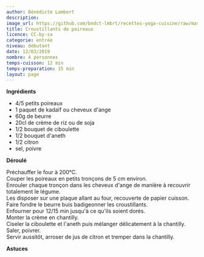 ```yaml
---
author: Bénédicte Lambert
description: 
image_url: https://github.com/bndct-lmbrt/recettes-yoga-cuisine/raw/master/medias/poireaux-croustillants.jpg
title: Croustillants de poireaux
licence: CC-by-sa
categorie: entrée
niveau: débutant
date: 12/03/2019
nombre: 4 personnes
temps-cuisson: 12 min
temps-preparation: 15 min
layout: page
---
```



**Ingrédients**  
 
* 4/5 petits poireaux
* 1 paquet de kadaïf ou cheveux d'ange
* 60g de beurre 
* 20cl de crème de riz ou de soja
* 1/2 bouquet de ciboulette
* 1/2 bouquet d'aneth
* 1/2 citron
* sel, poivre



**Déroulé**

Préchauffer le four à 200°C.  
Couper les poireaux en petits tronçons de 5 cm environ.     
Enrouler chaque tronçon dans les cheveux d'ange de manière à recouvrir totalement le légume.  
Les disposer sur une plaque allant au four, recouverte de papier cuisson.  
Faire fondre le beurre buis badigeonner les croustillants.  
Enfourner pour 12/15 min jusqu'à ce qu'ils soient dorés.   
Monter la crème en chantilly.  
Ciseler la ciboulette et l'aneth puis mélanger délicatement à la chantilly. Saler, poivrer.   
Servir aussitôt, arroser de jus de citron et tremper dans la chantilly.  

 
**Astuces** 

 